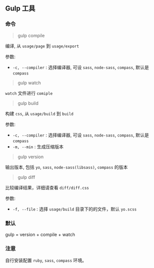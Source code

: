 ## Gulp 工具

### 命令

> gulp compile

编译, 从 `usage/page` 到 `usage/export`

参数:

* `-c, --compiler` : 选择编译器, 可设 `sass`, `node-sass`, `compass`, 默认是 `compass`

> gulp watch

`watch` 文件进行 `comiple`

> gulp build

构建 `css`, 从 `usage/build` 到 `build`

参数:

* `-c, --compiler` : 选择编译器, 可设 `sass`, `node-sass`, `compass`, 默认是 `compass`
* `-m, --min` : 生成压缩版本

> gulp version

输出版本, 包括 `yo`, `sass`, `node-sass(libsass)`, `compass` 的版本

> gulp diff

比较编译结果，详细请查看 `diff/diff.css`

参数:

* `-f, --file` : 选择 `usage/build` 目录下的的文件，默认 `yo.scss`

### 默认

gulp = version + compile + watch

### 注意

自行安装配置 `ruby`, `sass`, `compass` 环境。

